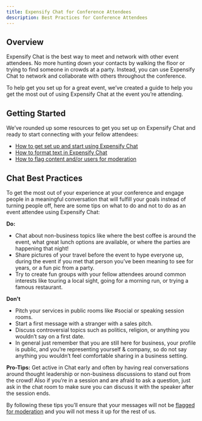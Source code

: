 ```yaml
---
title: Expensify Chat for Conference Attendees
description: Best Practices for Conference Attendees
---
```


## Overview
Expensify Chat is the best way to meet and network with other event attendees. No more hunting down your contacts by walking the floor or trying to find someone in crowds at a party. Instead, you can use Expensify Chat to network and collaborate with others throughout the conference.

To help get you set up for a great event, we’ve created a guide to help you get the most out of using Expensify Chat at the event you’re attending.

## Getting Started
We’ve rounded up some resources to get you set up on Expensify Chat and ready to start connecting with your fellow attendees:

- [How to get set up and start using Expensify Chat](https://help.expensify.com/articles/other/Everything-About-Chat#how-to-use-chat-in-expensify)
- [How to format text in Expensify Chat](https://help.expensify.com/articles/other/Everything-About-Chat#how-to-format-text)
- [How to flag content and/or users for moderation](https://help.expensify.com/articles/other/Everything-About-Chat#flagging-content-as-offensive)

## Chat Best Practices
To get the most out of your experience at your conference and engage people in a meaningful conversation that will fulfill your goals instead of turning people off, here are some tips on what to do and not to do as an event attendee using Expensify Chat:

**Do:**
- Chat about non-business topics like where the best coffee is around the event, what great lunch options are available, or where the parties are happening that night!
- Share pictures of your travel before the event to hype everyone up, during the event if you met that person you’ve been meaning to see for years, or a fun pic from a party.
- Try to create fun groups with your fellow attendees around common interests like touring a local sight, going for a morning run, or trying a famous restaurant.

**Don't**
- Pitch your services in public rooms like #social or speaking session rooms.
- Start a first message with a stranger with a sales pitch.
- Discuss controversial topics such as politics, religion, or anything you wouldn’t say on a first date.
- In general just remember that you are still here for business, your profile is public, and you’re representing yourself & company, so do not say anything you wouldn’t feel comfortable sharing in a business setting.

**Pro-Tips:**
Get active in Chat early and often by having real conversations around thought leadership or non-business discussions to stand out from the crowd! Also if you’re in a session and are afraid to ask a question, just ask in the chat room to make sure you can discuss it with the speaker after the session ends.

By following these tips you’ll ensure that your messages will not be [flagged for moderation](https://help.expensify.com/articles/other/Everything-About-Chat#flagging-content-as-offensive) and you will not mess it up for the rest of us.
